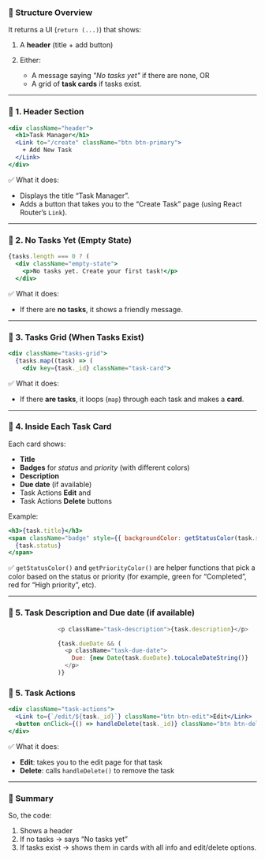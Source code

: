 ### 🧩 Structure Overview

It returns a UI (`return (...)`) that shows:

1. A **header** (title + add button)
2. Either:

   * A message saying *"No tasks yet"* if there are none, OR
   * A grid of **task cards** if tasks exist.

---

### 🔹 1. Header Section

```jsx
<div className="header">
  <h1>Task Manager</h1>
  <Link to="/create" className="btn btn-primary">
    + Add New Task
  </Link>
</div>
```

✅ What it does:

* Displays the title “Task Manager”.
* Adds a button that takes you to the “Create Task” page (using React Router’s `Link`).

---

### 🔹 2. No Tasks Yet (Empty State)

```jsx
{tasks.length === 0 ? (
  <div className="empty-state">
    <p>No tasks yet. Create your first task!</p>
  </div>
```

✅ What it does:

* If there are **no tasks**, it shows a friendly message.

---

### 🔹 3. Tasks Grid (When Tasks Exist)

```jsx
<div className="tasks-grid">
  {tasks.map((task) => (
    <div key={task._id} className="task-card">
```

✅ What it does:

* If there **are tasks**, it loops (`map`) through each task and makes a **card**.

---

### 🔹 4. Inside Each Task Card

Each card shows:

* **Title**
* **Badges** for *status* and *priority* (with different colors)
* **Description**
* **Due date** (if available)
* Task Actions **Edit** and 
* Task Actions **Delete** buttons

Example:

```jsx
<h3>{task.title}</h3>
<span className="badge" style={{ backgroundColor: getStatusColor(task.status) }}>
  {task.status}
</span>
```

✅ `getStatusColor()` and `getPriorityColor()` are helper functions that pick a color based on the status or priority (for example, green for “Completed”, red for “High priority”, etc).

---
### 🔹 5. Task Description and **Due date** (if available)
```js
              <p className="task-description">{task.description}</p>

              {task.dueDate && (
                <p className="task-due-date">
                  Due: {new Date(task.dueDate).toLocaleDateString()}
                </p>
              )}
```

### 🔹 5. Task Actions

```jsx
<div className="task-actions">
  <Link to={`/edit/${task._id}`} className="btn btn-edit">Edit</Link>
  <button onClick={() => handleDelete(task._id)} className="btn btn-delete">Delete</button>
</div>
```

✅ What it does:

* **Edit**: takes you to the edit page for that task
* **Delete**: calls `handleDelete()` to remove the task

---

### 🧠 Summary

So, the code:

1. Shows a header
2. If no tasks → says “No tasks yet”
3. If tasks exist → shows them in cards with all info and edit/delete options.
